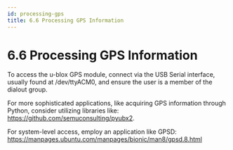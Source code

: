 ```yaml
---
id: processing-gps
title: 6.6 Processing GPS Information
---
```

# 6.6 Processing GPS Information
To access the u-blox GPS module, connect via the USB Serial interface, usually found at /dev/ttyACM0, and ensure the user is a member of the dialout group.

For more sophisticated applications, like acquiring GPS information through Python, consider utilizing libraries like: https://github.com/semuconsulting/pyubx2.

For system-level access, employ an application like GPSD: https://manpages.ubuntu.com/manpages/bionic/man8/gpsd.8.html
